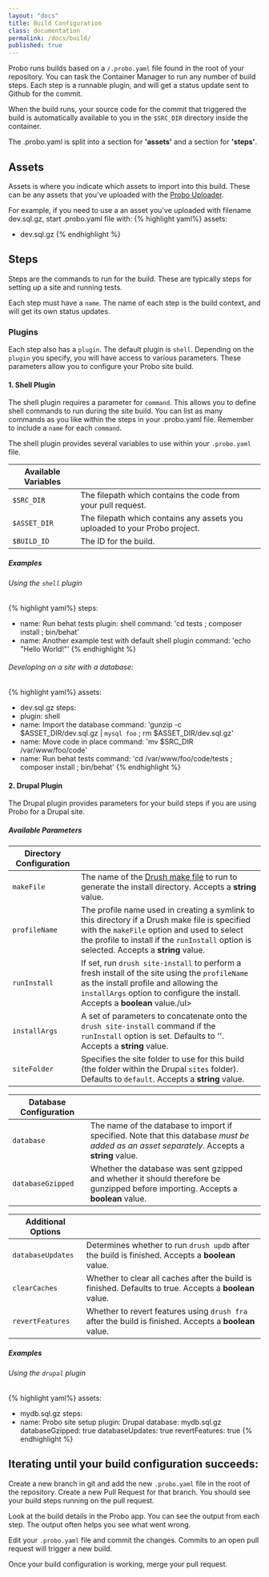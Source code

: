 ```yaml
---
layout: "docs"
title: Build Configuration
class: documentation
permalink: /docs/build/
published: true
---
```

Probo runs builds based on a `/.probo.yaml` file found in the root of your repository. You can task the Container Manager to run any number of build steps. Each step is a runnable plugin, and will get a status update sent to Github for the commit.

When the build runs, your source code for the commit that triggered the build is automatically available to you in the `$SRC_DIR` directory inside the container.

The .probo.yaml is split into a section for **'assets'** and a section for **'steps'**.

## Assets

Assets is where you indicate which assets to import into this build. These can be any assets that you've uploaded with the [Probo Uploader](http://probo.ci/docs/uploader/).

For example, if you need to use a an asset you've uploaded with filename dev.sql.gz, start .probo.yaml file with:
{% highlight yaml%}
assets:
  - dev.sql.gz
{% endhighlight %}

## Steps

Steps are the commands to run for the build. These are typically steps for setting up a site and running tests. 

Each step must have a `name`. The name of each step is the build context, and will get its own status updates.

### Plugins

Each step also has a `plugin`. The default plugin is `shell`.  Depending on the `plugin` you specify, you will have access to various parameters. These parameters allow you to configure your Probo site build.

#### 1. Shell Plugin

The shell plugin requires a parameter for `command`. This allows you to define shell commands to run during the site build. You can list as many commands as you like within the steps in your .probo.yaml file. Remember to include a `name` for each `command`.

The shell plugin provides several variables to use within your `.probo.yaml` file.

| Available Variables |                                                                     |
| ----------- | --------------------------------------------------------------------------- |
| `$SRC_DIR`  | The filepath which contains the code from your pull request.                |
| `$ASSET_DIR`| The filepath which contains any assets you uploaded to your Probo project.  |
| `$BUILD_ID` | The ID for the build.                                                       |

##### Examples

###### Using the `shell` plugin

{% highlight yaml%}
steps:
  - name: Run behat tests
    plugin: shell
    command: 'cd tests ; composer install ; bin/behat'
  - name: Another example test with default shell plugin
    command: 'echo "Hello World!"'
{% endhighlight %}

###### Developing on a site with a database:

{% highlight yaml%}
assets:
  - dev.sql.gz
steps:
  - plugin: shell
  - name: Import the database
    command: 'gunzip -c $ASSET_DIR/dev.sql.gz | `mysql foo` ; rm $ASSET_DIR/dev.sql.gz'
  - name: Move code in place
    command: 'mv $SRC_DIR /var/www/foo/code'
  - name: Run behat tests
    command: 'cd /var/www/foo/code/tests ; composer install ; bin/behat'
{% endhighlight %}

#### 2. Drupal Plugin

The Drupal plugin provides parameters for your build steps if you are using Probo for a Drupal site. 

##### Available Parameters

| Directory Configuration |                                                                                                   |
|-------------------------|---------------------------------------------------------------------------------------------------|
|`makeFile`               | The name of the [Drush make file](http://www.drush.org/en/master/make/) to run to generate                             the install directory. Accepts a **string** value.                             |
|`profileName`            | The profile name used in creating a symlink to this directory if a Drush make file is                                  specified with the `makeFile` option and used to select the profile to install if the `runInstall`                             option is selected. Accepts a **string** value.                                |
|`runInstall`             | If set, run `drush site-install` to perform a fresh install of the site using the                                      `profileName` as the install profile and allowing the `installArgs` option to configure the                                    install. Accepts a **boolean** value.</i>/ul>                                             |
|`installArgs`            | A set of parameters to concatenate onto the `drush site-install` command if the                                        `runInstall` option is set. Defaults to ''. Accepts a **string** value. |
|`siteFolder`             | Specifies the site folder to use for this build (the folder within the Drupal `sites`                                  folder). Defaults to `default`. Accepts a **string** value.             |

| Database Configuration  |                                                                                                   |
--------------------------|---------------------------------------------------------------------------------------------------|
| `database`              |The name of the database to import if specified. Note that this database *must be added as                             an asset separately*. Accepts a **string** value.                                |
| `databaseGzipped`       |Whether the database was sent gzipped and whether it should therefore be gunzipped before                               importing. Accepts a **boolean** value.                                         |

| Additional Options    |                                                                                                     |
|-----------------------|-----------------------------------------------------------------------------------------------------|
| `databaseUpdates`     |Determines whether to run `drush updb` after the build is finished. Accepts a                                  **boolean** value.                                                                         |
| `clearCaches`         |Whether to clear all caches after the build is finished. Defaults to                                           true. Accepts a **boolean** value.                                                 |
| `revertFeatures`      |Whether to revert features using `drush fra` after the build is finished. Accepts a                             **boolean** value.                                                                        |

##### Examples

###### Using the `drupal` plugin

{% highlight yaml%}
assets:
  - mydb.sql.gz
steps:
  - name: Probo site setup
    plugin: Drupal
    database: mydb.sql.gz
    databaseGzipped: true
    databaseUpdates: true
    revertFeatures: true
{% endhighlight %}

## Iterating until your build configuration succeeds:

Create a new branch in git and add the new `.probo.yaml` file in the root of the repository. Create a new Pull Request for that branch. You should see your build steps running on the pull request.

Look at the build details in the Probo app. You can see the output from each step. The output often helps you see what went wrong.

Edit your `.probo.yaml` file and commit the changes. Commits to an open pull request will trigger a new build.

Once your build configuration is working, merge your pull request.
